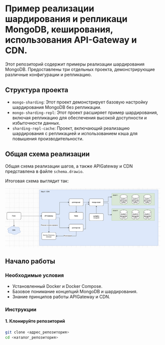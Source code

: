 # Пример реализации шардирования и репликаци MongoDB, кеширования, использования API-Gateway и CDN.

Этот репозиторий содержит примеры реализации шардирования MongoDB. Предоставлены три отдельных проекта, демонстрирующие различные конфигурации и репликацию.

## Структура проекта

*   `mongo-sharding`: Этот проект демонстрирует базовую настройку шардирования MongoDB без репликации.
*   `mongo-sharding-repl`: Этот проект расширяет пример шардирования, включая репликацию для обеспечения высокой доступности и избыточности данных.
*   `sharding-repl-cache`: Проект, включающий реализацию шардирования с репликацией и использованием кэша для повышения производительности.

## Общая схема реализации

Общая схема реализации шагов, а также APIGateway и CDN представлена в файле `schema.drawio`.

Итоговая схема выглядит так:

![Итоговая схема](schema.png)

## Начало работы

### Необходимые условия

*   Установленный Docker и Docker Compose.
*   Базовое понимание концепций MongoDB и шардирования.
*   Знание принципов работы APIGateway и CDN.

### Инструкции

#### 1. Клонируйте репозиторий

```bash
git clone <адрес_репозитория>
cd <каталог_репозитория>